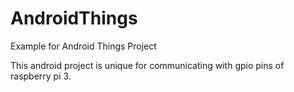 # AndroidThings
Example for Android Things Project

This android project is unique for communicating with gpio pins of raspberry pi 3.
